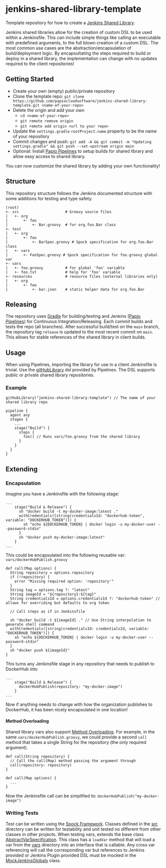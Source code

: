 # jenkins-shared-library-template

Template repository for how to create a [Jenkins Shared Library].  

Jenkins shared libraries allow for the creation of custom DSL to be used within a
Jenkinsfile.  This can include simple things like calling an executable with predefined
arguments, to the full blown creation of a custom DSL.  The most common use cases are the 
abstraction/encapsulation of build/deployment logic.  By encapsultating the steps
required to build or deploy in a shared library, the implementation can change with
no updates required to the client repositories!

## Getting Started

 * Create your own (empty) public/private repository
 * Clone the template repo: `git clone https://github.com/papiocloudsoftware/jenkins-shared-library-template.git <name-of-your-repo>`
 * Delete the origin and add your own
   * `cd <name-of-your-repo>`
   * `git remote remove origin`
   * `git remote add origin <url to your repo>`
 * Update the `settings.gradle` `rootProject.name` property to be the name of your repository
 * Commit changes and push: `git add -A && git commit -m "Updating settings.gradle" && git push --set-upstream origin main`
 * Optional: Install [Papio Pipelines] to setup builds for shared library and allow easy access to shared library.

You can now customize the shared library by adding your own functionality!
 
## Structure

This repository structure follows the Jenkins documented structure with some additions
for testing and type safety.

```
(root)
+- src                     # Groovy source files
|   +- org
|       +- foo
|           +- Bar.groovy  # for org.foo.Bar class
+- test
|   +- org
|       +- foo
|           +- BarSpec.groovy # Spock specification for org.foo.Bar class
|   +- vars
|       +- FooSpec.groovy # Spock specification for foo.groovy global var
+- vars
|   +- foo.groovy          # for global 'foo' variable
|   +- foo.txt             # help for 'foo' variable
+- resources               # resource files (external libraries only)
|   +- org
|       +- foo
|           +- bar.json    # static helper data for org.foo.Bar
```

## Releasing

The repository uses [Gradle] for building/testing and Jenkins ([Papio Pipelines]) for Continuous
Integration/Releasing.  Each commit builds and tests the repo (all branches). After
successful build/test on the `main` branch, the repository tag `release` is updated
to the most recent commit on `main`.  This allows for stable references of the shared
library in client builds.

## Usage

When using Pipelines, importing the library for use in a client Jenkinsfile is
trivial.  Use the [gitHubLibrary] dsl provided by Pipelines. The DSL supports public
or private shared library repositories.

### Example

```
gitHubLibrary("jenkins-shared-library-template") // The name of your shared library repo

pipeline {
  agent any
  stages {
    ...
    stage("Build") {
      steps {
        foo() // Runs vars/foo.groovy from the shared library
      }
    }
  }
}
```

## Extending

### Encapsulation

Imagine you have a Jenkinsfile with the following stage:

```
...
    stage("Build & Release") {
      sh "docker build -t my-docker-image:latest ."
      withCredentials([string(credentialsId: "dockerhub-token", variable: "DOCKERHUB_TOKEN")]) {
        sh "echo ${DOCKERHUB_TOKEN} | docker login -u my-docker-user --password-stdin"
      }
      sh "docker push my-docker-image:latest"
    }
...
```

This could be encapsulated into the following reusable var: `vars/dockerHubPublish.groovy`

```
def call(Map options) {
  String repository = options.repository
  if (!repository) {
    error "Missing required option: 'repository'"
  }
  String tag = options.tag ?: "latest"
  String imageId = "${repository}:${tag}"
  String credentialsId = options.credentialsId ?: "dockerhub-token" // allows for overriding but defaults to org token

  // Call steps as if in Jenkinsfile
   
  sh "docker build -t ${imageId} ." // Use String interpolation to generate shell command
  withCredentials([string(credentialsId: credentialsId, variable: "DOCKERHUB_TOKEN")]) {
    sh "echo ${DOCKERHUB_TOKEN} | docker login -u my-docker-user --password-stdin"
  }
  sh "docker push ${imageId}"
}
```

This turns any Jenkinsfile stage in any repository that needs to publish to DockerHub into

```
...
    stage("Build & Release") {
      dockerHubPublish(repository: "my-docker-image")
    }
...
```

Now if anything needs to change with how the organization publishes to DockerHub, it has been nicely encapsulated in one location!

#### Method Overloading

Shared library vars also support [Method Overloading].  For example, in the same `vars/dockerHubPublish.groovy`, we could
provide a second `call` method that takes a single String for the repository (the only required argument).

```
def call(String repository) {
  // Call the call(Map) method passing the argument through
  call(repository: repository)
}

def call(Map options) {
  ...
}
```

Now the Jenkinsfile call can be simplified to: `dockerHubPublish("my-docker-image")`

### Writing Tests

Test can be written using the [Spock Framework].  Classes defined in the [src](./src) directory can
be written for testability and unit tested no different from other classes in other projects.  When testing
vars, extends the base class [AbstractVarSpecification].  This class has a `loadVar` method
that will load a var from the [vars](./vars) directory into an interface that is callable. Any cross
var referencing will call the corresponding var but references to Jenkins provided or Jenkins Plugin
provided DSL must be mocked in the [MockJenkinsGlobals] class.

[Jenkins Shared Library]: https://www.jenkins.io/doc/book/pipeline/shared-libraries/
[Gradle]: https://docs.gradle.org/current/userguide/userguide.html
[Papio Pipelines]: https://github.com/marketplace/papio-pipelines
[gitHubLibrary]: https://github.com/papiocloudsoftware/papio-pipelines/blob/master/docs/steps/gitHubLibrary.md
[Method Overloading]: https://www.w3schools.com/java/java_methods_overloading.asp
[Spock Framework]: https://spockframework.org/spock/docs/2.0/index.html
[AbstractVarSpecification]: ./test/vars/util/AbstractVarSpecification.groovy
[MockJenkinsGlobals]: ./test/vars/util/MockJenkinsGlobals.groovy
